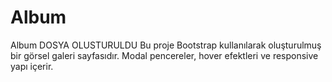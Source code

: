 # Album

Album
DOSYA OLUSTURULDU
Bu proje Bootstrap kullanılarak oluşturulmuş bir görsel galeri sayfasıdır.   Modal pencereler, hover efektleri ve responsive yapı içerir.
